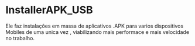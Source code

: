 # InstallerAPK_USB
Ele faz instalações em massa de aplicativos .APK para varios dispositivos Mobiles de uma unica vez , viabilizando mais performace e mais velocidade no trabalho.
